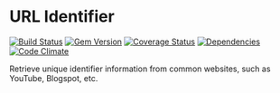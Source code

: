 URL Identifier 
==============
[![Build Status](https://travis-ci.org/settinghead/url-identifier.png)](https://travis-ci.org/settinghead/url-identifier)
[![Gem Version](https://badge.fury.io/rb/url-identifier.png)](http://badge.fury.io/rb/url-identifier)
[![Coverage Status](https://coveralls.io/repos/settinghead/url-identifier/badge.png)](https://coveralls.io/r/settinghead/url-identifier)
[![Dependencies](https://gemnasium.com/settinghead/url-identifier.png?travis)](https://gemnasium.com/settinghead/url-identifier)
[![Code Climate](https://codeclimate.com/github/settinghead/url-identifier.png)](https://codeclimate.com/github/settinghead/url-identifier)

Retrieve unique identifier information from common websites, such as YouTube, Blogspot, etc.
